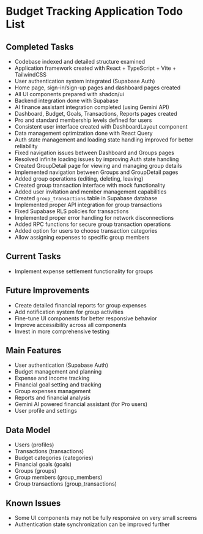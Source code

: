# Budget Tracking Application Todo List

## Completed Tasks
- Codebase indexed and detailed structure examined
- Application framework created with React + TypeScript + Vite + TailwindCSS
- User authentication system integrated (Supabase Auth)
- Home page, sign-in/sign-up pages and dashboard pages created
- All UI components prepared with shadcn/ui
- Backend integration done with Supabase
- AI finance assistant integration completed (using Gemini API)
- Dashboard, Budget, Goals, Transactions, Reports pages created
- Pro and standard membership levels defined for users
- Consistent user interface created with DashboardLayout component
- Data management optimization done with React Query
- Auth state management and loading state handling improved for better reliability
- Fixed navigation issues between Dashboard and Groups pages
- Resolved infinite loading issues by improving Auth state handling
- Created GroupDetail page for viewing and managing group details
- Implemented navigation between Groups and GroupDetail pages
- Added group operations (editing, deleting, leaving)
- Created group transaction interface with mock functionality
- Added user invitation and member management capabilities
- Created `group_transactions` table in Supabase database
- Implemented proper API integration for group transactions
- Fixed Supabase RLS policies for transactions
- Implemented proper error handling for network disconnections
- Added RPC functions for secure group transaction operations
- Added option for users to choose transaction categories
- Allow assigning expenses to specific group members

## Current Tasks
- Implement expense settlement functionality for groups

## Future Improvements
- Create detailed financial reports for group expenses
- Add notification system for group activities
- Fine-tune UI components for better responsive behavior
- Improve accessibility across all components
- Invest in more comprehensive testing

## Main Features
- User authentication (Supabase Auth)
- Budget management and planning
- Expense and income tracking
- Financial goal setting and tracking
- Group expenses management
- Reports and financial analysis
- Gemini AI powered financial assistant (for Pro users)
- User profile and settings

## Data Model
- Users (profiles)
- Transactions (transactions)
- Budget categories (categories)
- Financial goals (goals)
- Groups (groups)
- Group members (group_members)
- Group transactions (group_transactions)

## Known Issues
- Some UI components may not be fully responsive on very small screens
- Authentication state synchronization can be improved further